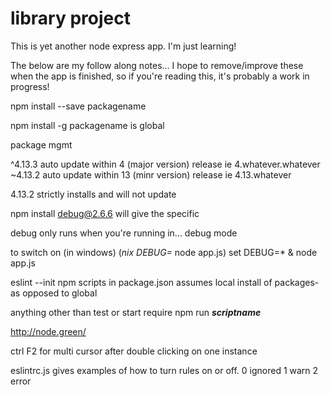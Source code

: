 # library project

This is yet another node express app.  I'm just learning!

The below are my follow along notes... I hope to remove/improve these when the app is finished,
so if you're reading this, it's probably a work in progress!

npm install --save packagename

npm install -g packagename
is global

package mgmt

^4.13.3
auto update within 4 (major version) release  ie 4.whatever.whatever
~4.13.2
auto update within 13 (minr version) release ie 4.13.whatever

4.13.2
strictly installs and will not update

npm install debug@2.6.6  will give the specific

debug only runs when you're running in... debug mode

to switch on (in windows) (*nix    DEBUG=* node app.js)
set DEBUG=* & node app.js



eslint --init
npm scripts in package.json assumes local install of packages- as opposed to global

anything other than test or start require
npm run  ***scriptname***

http://node.green/

ctrl F2 for multi cursor after double clicking on one instance

eslintrc.js gives examples of how to turn rules on or off.
0 ignored
1 warn
2 error